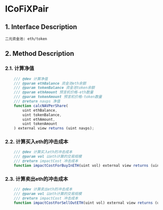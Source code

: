 # ICoFiXPair

## 1. Interface Description
    二元资金池: eth/token

## 2. Method Description

### 2.1. 计算净值

```javascript
    /// @dev 计算净值
    /// @param ethBalance 资金池eth余额
    /// @param tokenBalance 资金池token余额
    /// @param ethAmount 预言机价格-eth数量
    /// @param tokenAmount 预言机价格-token数量
    /// @return navps 净值
    function calcNAVPerShare(
        uint ethBalance, 
        uint tokenBalance, 
        uint ethAmount, 
        uint tokenAmount
    ) external view returns (uint navps);
```

### 2.2. 计算买入eth的冲击成本

```javascript
    /// @dev 计算买入eth的冲击成本
    /// @param vol 以eth计算的交易规模
    /// @return impactCost 冲击成本
    function impactCostForBuyInETH(uint vol) external view returns (uint impactCost);
```

### 2.3. 计算卖出eth的冲击成本

```javascript
    /// @dev 计算卖出eth的冲击成本
    /// @param vol 以eth计算的交易规模
    /// @return impactCost 冲击成本
    function impactCostForSellOutETH(uint vol) external view returns (uint impactCost);
```